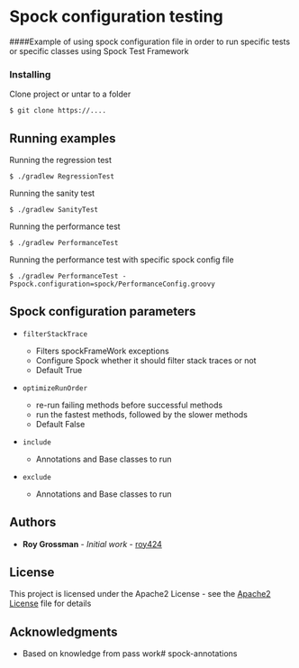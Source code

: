 # Spock configuration testing

####Example of using spock configuration file in order to run specific tests or specific classes using Spock Test Framework

### Installing

Clone project or untar to a folder

```
$ git clone https://....
```

## Running examples

Running the regression test
```
$ ./gradlew RegressionTest
```
Running the sanity test
```
$ ./gradlew SanityTest
```

Running the performance test
```
$ ./gradlew PerformanceTest
```

Running the performance test with specific spock config file
```
$ ./gradlew PerformanceTest -Pspock.configuration=spock/PerformanceConfig.groovy
```


## Spock configuration parameters
* ```filterStackTrace```
    * Filters spockFrameWork exceptions
    * Configure Spock whether it should filter stack traces or not
    * Default True

* ```optimizeRunOrder```
    * re-run failing methods before successful methods
    * run the fastest methods, followed by the slower methods
    * Default False

* ```include```
    * Annotations and Base classes to run

* ```exclude```
   * Annotations and Base classes to run

## Authors

* **Roy Grossman** - *Initial work* - [roy424](https://github.com/roy424)

## License

This project is licensed under the Apache2 License - see the [Apache2 License](https://www.apache.org/licenses/LICENSE-2.0) file for details

## Acknowledgments

* Based on knowledge from pass work# spock-annotations

